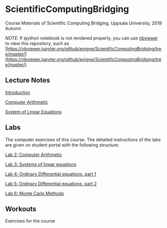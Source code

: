 # ScientificComputingBridging
Course Materials of Scientific Computing Bridging, Uppsala University, 2019 Autumn

*NOTE*: If ipython notebook is not rendered properly, you can use [nbviewer](https://nbviewer.jupyter.org/) to view this repository, such as [https://nbviewer.jupyter.org/github/enigne/ScientificComputingBridging/tree/master/](https://nbviewer.jupyter.org/github/enigne/ScientificComputingBridging/tree/master/)

## Lecture Notes

[Introduction](https://prezi.com/mdculu3hvlmn/introduction-of-scientific-computing-bridging-course/)

[Computer Arithmetic](https://prezi.com/lp4faujwlmgi/computer-arithmetic/)

[System of Linear Equations](https://prezi.com/zpr234tz5ute/system-of-linear-equations/)

## Labs

The computer exercises of this course.
The detailed instructions of the labs are given on student portal with the following structure:

[Lab 2: Computer Arithmetic](./Lab/L2/)

[Lab 3: Systems of linear equations](./Lab/L3/)

[Lab 4: Ordinary Differential equations, part 1](./Lab/L4/)

[Lab 5: Ordinary Differential equations, part 2](./Lab/L5/)

[Lab 6: Monte Carlo Methods](./Lab/L6/)


## Workouts

Exercises for the course


